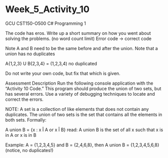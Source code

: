 # Week_5_Activity_10
GCU CST150-O500
C# Programming 1


The code has eros. Write up a short summary on how you went about solving the problems. (no word count limit) Error code -> correct code

Note A and B need to be the same before and after the union. Note that a union has no duplicates

A{1,2,3} U B{2,3,4} = (1,2,3,4) no duplicated

Do not write your own code, but fix that which is given.

Assessment Description
Run the following console application with the “Activity 10 Code.” This program should produce the union of two sets, but has several errors. Use a variety of debugging techniques to locate and correct the errors.

NOTE: A set is a collection of like elements that does not contain any duplicates. The union of two sets is the set that contains all the elements in both sets. Formally:

A union B = {x : x Î A or x Î B}
read: A union B is the set of all x such that x is in A or x is in B

Example: A = {1,2,3,4,5} and B = {2,4,6,8}, then A union B = {1,2,3,4,5,6,8} (notice, no duplicates!)
